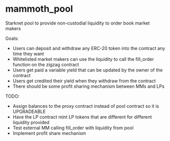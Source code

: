 # mammoth_pool
Starknet pool to provide non-custodial liquidity to order book market makers


Goals:

* Users can deposit and withdraw any ERC-20 token into the contract any time they want
* Whitelisted market makers can use the liquidity to call the fill_order function on the zigzag contract
* Users get paid a variable yield that can be updated by the owner of the contract
* Users get credited their yield when they withdraw from the contract
* There should be some profit sharing mechanism between MMs and LPs

TODO:

* Assign balances to the proxy contract instead of pool contract so it is UPGRADEABLE
* Have the LP contract mint LP tokens that are different for different liquidity provided
* Test external MM calling fill_order with liquidity from pool
* Implement profit share mechanism

